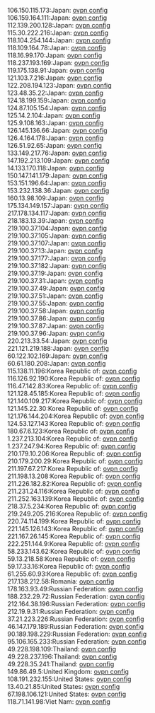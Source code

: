 106.150.115.173:Japan: [ovpn config](vpn/106_150_115_173.ovpn)  
106.159.164.111:Japan: [ovpn config](vpn/106_159_164_111.ovpn)  
112.139.200.128:Japan: [ovpn config](vpn/112_139_200_128.ovpn)  
115.30.222.216:Japan: [ovpn config](vpn/115_30_222_216.ovpn)  
118.104.254.144:Japan: [ovpn config](vpn/118_104_254_144.ovpn)  
118.109.164.78:Japan: [ovpn config](vpn/118_109_164_78.ovpn)  
118.16.99.170:Japan: [ovpn config](vpn/118_16_99_170.ovpn)  
118.237.193.169:Japan: [ovpn config](vpn/118_237_193_169.ovpn)  
119.175.138.91:Japan: [ovpn config](vpn/119_175_138_91.ovpn)  
121.103.7.216:Japan: [ovpn config](vpn/121_103_7_216.ovpn)  
122.208.194.123:Japan: [ovpn config](vpn/122_208_194_123.ovpn)  
123.48.35.22:Japan: [ovpn config](vpn/123_48_35_22.ovpn)  
124.18.199.159:Japan: [ovpn config](vpn/124_18_199_159.ovpn)  
124.87.105.154:Japan: [ovpn config](vpn/124_87_105_154.ovpn)  
125.14.2.104:Japan: [ovpn config](vpn/125_14_2_104.ovpn)  
125.9.108.163:Japan: [ovpn config](vpn/125_9_108_163.ovpn)  
126.145.136.66:Japan: [ovpn config](vpn/126_145_136_66.ovpn)  
126.4.164.178:Japan: [ovpn config](vpn/126_4_164_178.ovpn)  
126.51.92.65:Japan: [ovpn config](vpn/126_51_92_65.ovpn)  
133.149.217.76:Japan: [ovpn config](vpn/133_149_217_76.ovpn)  
147.192.213.109:Japan: [ovpn config](vpn/147_192_213_109.ovpn)  
14.133.170.118:Japan: [ovpn config](vpn/14_133_170_118.ovpn)  
150.147.141.179:Japan: [ovpn config](vpn/150_147_141_179.ovpn)  
153.151.196.64:Japan: [ovpn config](vpn/153_151_196_64.ovpn)  
153.232.138.36:Japan: [ovpn config](vpn/153_232_138_36.ovpn)  
160.13.98.109:Japan: [ovpn config](vpn/160_13_98_109.ovpn)  
175.134.149.157:Japan: [ovpn config](vpn/175_134_149_157.ovpn)  
217.178.134.117:Japan: [ovpn config](vpn/217_178_134_117.ovpn)  
218.183.13.39:Japan: [ovpn config](vpn/218_183_13_39.ovpn)  
219.100.37.104:Japan: [ovpn config](vpn/219_100_37_104.ovpn)  
219.100.37.105:Japan: [ovpn config](vpn/219_100_37_105.ovpn)  
219.100.37.107:Japan: [ovpn config](vpn/219_100_37_107.ovpn)  
219.100.37.13:Japan: [ovpn config](vpn/219_100_37_13.ovpn)  
219.100.37.177:Japan: [ovpn config](vpn/219_100_37_177.ovpn)  
219.100.37.182:Japan: [ovpn config](vpn/219_100_37_182.ovpn)  
219.100.37.19:Japan: [ovpn config](vpn/219_100_37_19.ovpn)  
219.100.37.31:Japan: [ovpn config](vpn/219_100_37_31.ovpn)  
219.100.37.49:Japan: [ovpn config](vpn/219_100_37_49.ovpn)  
219.100.37.51:Japan: [ovpn config](vpn/219_100_37_51.ovpn)  
219.100.37.55:Japan: [ovpn config](vpn/219_100_37_55.ovpn)  
219.100.37.58:Japan: [ovpn config](vpn/219_100_37_58.ovpn)  
219.100.37.86:Japan: [ovpn config](vpn/219_100_37_86.ovpn)  
219.100.37.87:Japan: [ovpn config](vpn/219_100_37_87.ovpn)  
219.100.37.96:Japan: [ovpn config](vpn/219_100_37_96.ovpn)  
220.213.33.54:Japan: [ovpn config](vpn/220_213_33_54.ovpn)  
221.121.219.188:Japan: [ovpn config](vpn/221_121_219_188.ovpn)  
60.122.102.169:Japan: [ovpn config](vpn/60_122_102_169.ovpn)  
60.61.180.208:Japan: [ovpn config](vpn/60_61_180_208.ovpn)  
115.138.11.196:Korea Republic of: [ovpn config](vpn/115_138_11_196.ovpn)  
116.126.92.190:Korea Republic of: [ovpn config](vpn/116_126_92_190.ovpn)  
116.47.142.83:Korea Republic of: [ovpn config](vpn/116_47_142_83.ovpn)  
121.128.45.185:Korea Republic of: [ovpn config](vpn/121_128_45_185.ovpn)  
121.140.109.217:Korea Republic of: [ovpn config](vpn/121_140_109_217.ovpn)  
121.145.22.30:Korea Republic of: [ovpn config](vpn/121_145_22_30.ovpn)  
121.176.144.204:Korea Republic of: [ovpn config](vpn/121_176_144_204.ovpn)  
124.53.127.143:Korea Republic of: [ovpn config](vpn/124_53_127_143.ovpn)  
180.67.6.123:Korea Republic of: [ovpn config](vpn/180_67_6_123.ovpn)  
1.237.213.104:Korea Republic of: [ovpn config](vpn/1_237_213_104.ovpn)  
1.237.247.94:Korea Republic of: [ovpn config](vpn/1_237_247_94.ovpn)  
210.179.10.206:Korea Republic of: [ovpn config](vpn/210_179_10_206.ovpn)  
210.179.200.29:Korea Republic of: [ovpn config](vpn/210_179_200_29.ovpn)  
211.197.67.217:Korea Republic of: [ovpn config](vpn/211_197_67_217.ovpn)  
211.198.13.208:Korea Republic of: [ovpn config](vpn/211_198_13_208.ovpn)  
211.226.182.82:Korea Republic of: [ovpn config](vpn/211_226_182_82.ovpn)  
211.231.24.116:Korea Republic of: [ovpn config](vpn/211_231_24_116.ovpn)  
211.252.163.139:Korea Republic of: [ovpn config](vpn/211_252_163_139.ovpn)  
218.37.5.234:Korea Republic of: [ovpn config](vpn/218_37_5_234.ovpn)  
219.249.205.216:Korea Republic of: [ovpn config](vpn/219_249_205_216.ovpn)  
220.74.114.199:Korea Republic of: [ovpn config](vpn/220_74_114_199.ovpn)  
221.145.126.143:Korea Republic of: [ovpn config](vpn/221_145_126_143.ovpn)  
221.167.26.145:Korea Republic of: [ovpn config](vpn/221_167_26_145.ovpn)  
222.251.144.9:Korea Republic of: [ovpn config](vpn/222_251_144_9.ovpn)  
58.233.143.62:Korea Republic of: [ovpn config](vpn/58_233_143_62.ovpn)  
59.13.218.58:Korea Republic of: [ovpn config](vpn/59_13_218_58.ovpn)  
59.17.33.16:Korea Republic of: [ovpn config](vpn/59_17_33_16.ovpn)  
61.255.60.93:Korea Republic of: [ovpn config](vpn/61_255_60_93.ovpn)  
217.138.212.58:Romania: [ovpn config](vpn/217_138_212_58.ovpn)  
178.163.93.49:Russian Federation: [ovpn config](vpn/178_163_93_49.ovpn)  
188.232.29.72:Russian Federation: [ovpn config](vpn/188_232_29_72.ovpn)  
212.164.38.196:Russian Federation: [ovpn config](vpn/212_164_38_196.ovpn)  
212.19.9.31:Russian Federation: [ovpn config](vpn/212_19_9_31.ovpn)  
37.21.223.226:Russian Federation: [ovpn config](vpn/37_21_223_226.ovpn)  
46.147.179.189:Russian Federation: [ovpn config](vpn/46_147_179_189.ovpn)  
90.189.198.229:Russian Federation: [ovpn config](vpn/90_189_198_229.ovpn)  
95.106.165.233:Russian Federation: [ovpn config](vpn/95_106_165_233.ovpn)  
49.228.198.109:Thailand: [ovpn config](vpn/49_228_198_109.ovpn)  
49.228.237.196:Thailand: [ovpn config](vpn/49_228_237_196.ovpn)  
49.228.35.241:Thailand: [ovpn config](vpn/49_228_35_241.ovpn)  
149.86.49.5:United Kingdom: [ovpn config](vpn/149_86_49_5.ovpn)  
108.191.232.155:United States: [ovpn config](vpn/108_191_232_155.ovpn)  
13.40.21.85:United States: [ovpn config](vpn/13_40_21_85.ovpn)  
67.198.106.121:United States: [ovpn config](vpn/67_198_106_121.ovpn)  
118.71.141.98:Viet Nam: [ovpn config](vpn/118_71_141_98.ovpn)  
